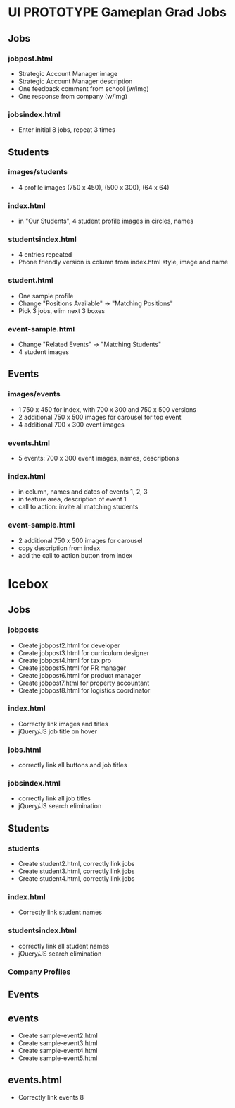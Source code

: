 # UI PROTOTYPE Gameplan Grad Jobs

## Jobs

### jobpost.html
* Strategic Account Manager image
* Strategic Account Manager description
* One feedback comment from school (w/img)
* One response from company (w/img)

### jobsindex.html
* Enter initial 8 jobs, repeat 3 times

## Students

### images/students
* 4 profile images (750 x 450), (500 x 300), (64 x 64)

### index.html
* in "Our Students", 4 student profile images in circles, names

### studentsindex.html
* 4 entries repeated
* Phone friendly version is column from index.html style, image and name

### student.html
* One sample profile
* Change "Positions Available" -> "Matching Positions"
* Pick 3 jobs, elim next 3 boxes

### event-sample.html
* Change "Related Events" -> "Matching Students"
* 4 student images 

## Events

### images/events
* 1 750 x 450 for index, with 700 x 300 and 750 x 500 versions
* 2 additional 750 x 500 images for carousel for top event
* 4 additional 700 x 300 event images

### events.html
* 5 events: 700 x 300 event images, names, descriptions

### index.html
* in column, names and dates of events 1, 2, 3
* in feature area, description of event 1
* call to action: invite all matching students

### event-sample.html
* 2 additional 750 x 500 images for carousel
* copy description from index
* add the call to action button from index

# Icebox

## Jobs

### jobposts
* Create jobpost2.html for developer
* Create jobpost3.html for curriculum designer
* Create jobpost4.html for tax pro
* Create jobpost5.html for PR manager
* Create jobpost6.html for product manager
* Create jobpost7.html for property accountant
* Create jobpost8.html for logistics coordinator

### index.html
* Correctly link images and titles
* jQuery/JS job title on hover

### jobs.html
* correctly link all buttons and job titles

### jobsindex.html
* correctly link all job titles
* jQuery/JS search elimination

## Students

### students
* Create student2.html, correctly link jobs
* Create student3.html, correctly link jobs
* Create student4.html, correctly link jobs

### index.html
* Correctly link student names

### studentsindex.html
* correctly link all student names
* jQuery/JS search elimination

### Company Profiles

## Events

## events
* Create sample-event2.html
* Create sample-event3.html
* Create sample-event4.html
* Create sample-event5.html

## events.html 
* Correctly link events
8
